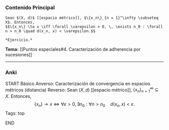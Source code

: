 ### Contenido Principal

```ad-cor
Sean $(X, d)$ [[espacio métrico]], $\{x_n\}_{n = 1}^\infty \subseteq X$. Entonces,
$$\{x_n\} \to x \iff \forall \varepsilon > 0, \, \exists n_0 : \forall n > n_0 \quad d(x_n, x) < \varepsilon.$$
```

```ad-proof
*Ejercicio.*
```

**Tema:** [[Puntos especiales#4. Caracterización de adherencia por sucesiones]]

---
### Anki

START
Básico
Anverso: Caracterización de convergencia en espacios métricos (distancia)
Reverso: Sean $(X, d)$ [[espacio métrico]], $\{x_n\}_{n = 1}^\infty \subseteq X$. Entonces,
$$\{x_n\} \to x \iff \forall \varepsilon > 0, \, \exists n_0 : \forall n > n_0 \quad d(x_n, x) < \varepsilon.$$
Tags: top
<!--ID: 1729503364435-->
END

